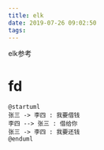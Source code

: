 ```yaml
---
title: elk
date: 2019-07-26 09:02:50
tags:
---
```

elk参考
<!-- more -->
# fd
```puml
@startuml
张三 -> 李四 : 我要借钱
李四 --> 张三 : 借给你
张三 -> 李四 : 我要还钱
@enduml
```
